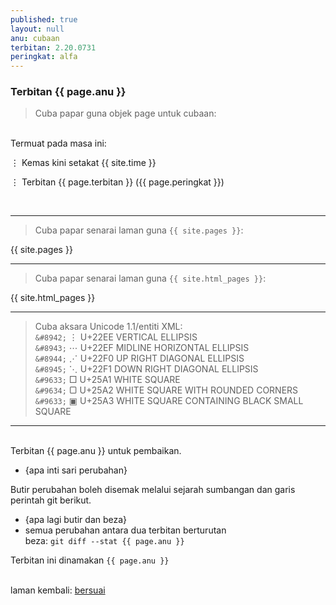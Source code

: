 ```yaml
---
published: true
layout: null
anu: cubaan
terbitan: 2.20.0731
peringkat: alfa
---
```


### Terbitan {{ page.anu }}

> Cuba papar guna objek page untuk cubaan:

&nbsp;  
Termuat pada masa ini:

&#8942; Kemas kini setakat {{ site.time }}

&#8942; Terbitan {{ page.terbitan }} ({{ page.peringkat }})

&nbsp;  

---

> Cuba papar senarai laman guna `{{ site.pages }}`:

{{ site.pages }}

---

> Cuba papar senarai laman guna `{{ site.html_pages }}`:

{{ site.html_pages }}

---

> Cuba aksara Unicode 1.1/entiti XML:  
`&#8942;`	&#8942;	U+22EE VERTICAL ELLIPSIS  
`&#8943;`	&#8943;	U+22EF MIDLINE HORIZONTAL ELLIPSIS  
`&#8944;`	&#8944;	U+22F0 UP RIGHT DIAGONAL ELLIPSIS  
`&#8945;`	&#8945;	U+22F1 DOWN RIGHT DIAGONAL ELLIPSIS  
`&#9633;`	&#9633;	U+25A1 WHITE SQUARE  
`&#9634;`	&#9634; U+25A2 WHITE SQUARE WITH ROUNDED CORNERS  
`&#9633;`	&#9635;	U+25A3 WHITE SQUARE CONTAINING BLACK SMALL SQUARE  

---

&nbsp;  
Terbitan {{ page.anu }} untuk pembaikan.

- {apa inti sari perubahan}

Butir perubahan boleh disemak melalui sejarah sumbangan
dan garis perintah git berikut.

- {apa lagi butir dan beza}  
- semua perubahan antara dua terbitan berturutan  
beza: `git diff --stat {{ page.anu }}`

Terbitan ini dinamakan `{{ page.anu }}`

&nbsp;  
laman kembali: [bersuai][0]

  [0]: ../bersuai.md
